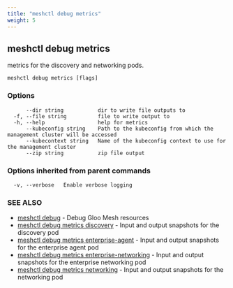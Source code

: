 ```yaml
---
title: "meshctl debug metrics"
weight: 5
---
```

## meshctl debug metrics

metrics for the discovery and networking pods.

```
meshctl debug metrics [flags]
```

### Options

```
      --dir string           dir to write file outputs to
  -f, --file string          file to write output to
  -h, --help                 help for metrics
      --kubeconfig string    Path to the kubeconfig from which the management cluster will be accessed
      --kubecontext string   Name of the kubeconfig context to use for the management cluster
      --zip string           zip file output
```

### Options inherited from parent commands

```
  -v, --verbose   Enable verbose logging
```

### SEE ALSO

* [meshctl debug](../meshctl_debug)	 - Debug Gloo Mesh resources
* [meshctl debug metrics discovery](../meshctl_debug_metrics_discovery)	 - Input and output snapshots for the discovery pod
* [meshctl debug metrics enterprise-agent](../meshctl_debug_metrics_enterprise-agent)	 - Input and output snapshots for the enterprise agent pod
* [meshctl debug metrics enterprise-networking](../meshctl_debug_metrics_enterprise-networking)	 - Input and output snapshots for the enterprise networking pod
* [meshctl debug metrics networking](../meshctl_debug_metrics_networking)	 - Input and output snapshots for the networking pod

